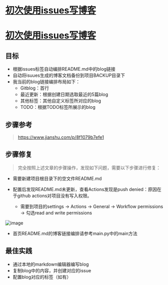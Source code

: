 # [初次使用issues写博客](https://github.com/EasonAssassin/blog_with_issues/issues/1)

# [初次使用issues写博客](https://github.com/EasonAssassin/blog_with_issues/issues/1)

## 目标

- 根据issues标签自动编排README.md中的blog链接
- 自动将isuues生成的博客文档备份到项目BACKUP目录下
- 我当前的blog链接编排布局如下：
   - Gitblog：首行
   - 最近更新：根据创建日期选取最近的5篇blog
   - 其他标签：其他自定义标签所对应的blog
   - TODO：根据TODO标签所展示的blog

## 步骤参考

> https://www.jianshu.com/p/8f1079b7efe1

## 步骤修复

> 完全按照上述文章的步骤操作，发现如下问题，需要以下步骤进行修复：


- 需要新建项目根目录下的空文件README.md

- 配置后发现README.md未更新，查看Actions发现是push denied：原因在于github actions对项目没有写入权限。

  - 需要到项目的settings -> Actions -> General -> Workflow permissions -> 勾选read and write permissions

![image](https://user-images.githubusercontent.com/26082007/221498350-f61cbfdb-e919-422e-95e9-6bfb4016a3cd.png)

- 首页README.md的博客链接编排请参考main.py中的main方法

## 最佳实践

- 通过本地的markdown编辑器编写blog
- 复制blog中的内容，并创建对应的issue
- 配置blog对应的标签（如有）